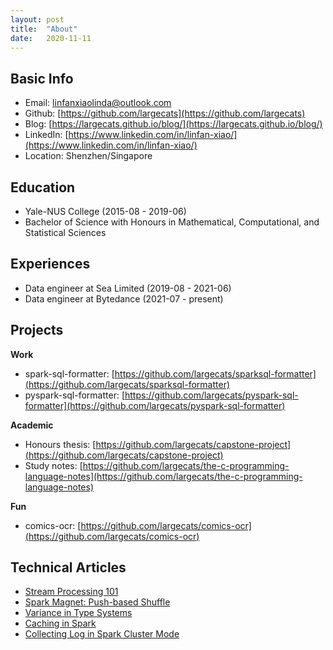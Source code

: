 ```yaml
---
layout: post
title:  "About"
date:   2020-11-11
---
```


## Basic Info

- Email: linfanxiaolinda@outlook.com
- Github: [https://github.com/largecats](https://github.com/largecats)
- Blog: [https://largecats.github.io/blog/](https://largecats.github.io/blog/)
- LinkedIn: [https://www.linkedin.com/in/linfan-xiao/](https://www.linkedin.com/in/linfan-xiao/)
- Location: Shenzhen/Singapore

## Education

- Yale-NUS College (2015-08 - 2019-06)
- Bachelor of Science with Honours in Mathematical, Computational, and Statistical Sciences

## Experiences

- Data engineer at Sea Limited (2019-08 - 2021-06)
- Data engineer at Bytedance (2021-07 - present)

## Projects

**Work**

- spark-sql-formatter: [https://github.com/largecats/sparksql-formatter](https://github.com/largecats/sparksql-formatter)
- pyspark-sql-formatter: [https://github.com/largecats/pyspark-sql-formatter](https://github.com/largecats/pyspark-sql-formatter)

**Academic**

- Honours thesis: [https://github.com/largecats/capstone-project](https://github.com/largecats/capstone-project)
- Study notes: [https://github.com/largecats/the-c-programming-language-notes](https://github.com/largecats/the-c-programming-language-notes)

**Fun**

- comics-ocr: [https://github.com/largecats/comics-ocr](https://github.com/largecats/comics-ocr)

## Technical Articles

- [Stream Processing 101](https://largecats.github.io/blog/2021/06/10/stream-processing-101/)
- [Spark Magnet: Push-based Shuffle](https://largecats.github.io/blog/2021/03/07/spark-magnet-push-based-shuffle/)
- [Variance in Type Systems](https://largecats.github.io/blog/2020/12/01/variances-in-type-systems/)
- [Caching in Spark](https://largecats.github.io/blog/2020/10/17/spark-cache/)
- [Collecting Log in Spark Cluster Mode](https://largecats.github.io/blog/2020/09/21/collect-log-in-spark-cluster-mode/)